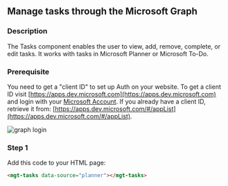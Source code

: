<div id="headerDiv">

## Manage tasks through the Microsoft Graph


</div>

<div id="contentContainer">
<div id="leftSide">
  
### Description
The Tasks component enables the user to view, add, remove, complete, or edit tasks. It works with tasks in Microsoft Planner or Microsoft To-Do.

### Prerequisite
You need to get a "client ID" to set up Auth on your website. To get a client ID visit [https://apps.dev.microsoft.com](https://apps.dev.microsoft.com) and login with your [Microsoft Account](https://login.live.com/). If you already have a client ID, retrieve it from: [https://apps.dev.microsoft.com/#/appList](https://apps.dev.microsoft.com/#/appList).

![graph login](https://raw.githubusercontent.com/pwa-builder/pwabuilder-snippits/master/src/graphAuth/graph.JPG)


</div>

<div id="rightSide">

### Step 1

Add this code to your HTML page: 

<div class="codeBlockHeader">
  <copy-button codeurl="https://raw.githubusercontent.com/pwa-builder/pwabuilder-snippits/master/demo/graphTasks/graphTasks.html">
  </copy-button>
</div>

<div class="codeBlock">
 
```html
<mgt-tasks data-source="planner"></mgt-tasks>
```

</div>


</div>

